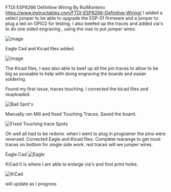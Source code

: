 FTDI ESP8266 Definitive Wiring  By RuiMonteiro https://www.instructables.com/FTDI-ESP8266-Definitive-Wiring/
I added a select jumper to be able to upgrade the ESP-01 firmware and a jumper to plug a led on GPIO2 for testing.
I also beefed up the traces and added via's to do one sided engraving , using the vias to put jumper wires.

![image](https://github.com/carl1961/FTDI-ESP8266-Definitive-Wiring/assets/3056821/b332d85e-49a7-430d-a3e0-10219922e44c)

Eagle Cad and Kicad files added. 

![image](https://github.com/carl1961/FTDI-ESP8266-Definitive-Wiring/assets/3056821/a9c15de3-2546-431e-9c61-6c08fb02761f)

The Kicad files, I was also able to beef up all the pin traces to allow to be big as possable  to help with doing engraving the boards and easier soldering.

Found my first issue, traces touching. I corrected the kicad files and reuploaded.

![Bad Spot's](https://github.com/carl1961/FTDI-ESP8266-Definitive-Wiring/assets/3056821/ca96ba8f-6db1-4720-bf88-badccf8502c7)

Manually ran Mill and fixed Touching Traces, Saved the board.

![Fixed Touching trace Spots](https://github.com/carl1961/FTDI-ESP8266-Definitive-Wiring/assets/3056821/2257ffa7-8b29-40b9-bf46-3eff233aaa2c)

Oh well all had to be redone. when I went to plug in programer the pins were reversed. Corrected Eagle and Kicad files. Complete rearange to get most traces on bottom for single side work. red traces will we jumper wires.

Eagle Cad
![Eagle](https://github.com/carl1961/FTDI-ESP8266-Definitive-Wiring/assets/3056821/80cd26a0-503b-4265-a907-f7f05a082f8a)


KiCad  It is where I am able to enlarge via's and foot print holes.

![KiCad](https://github.com/carl1961/FTDI-ESP8266-Definitive-Wiring/assets/3056821/b3a00172-5181-4fd3-b599-f01f56a7af4c)




will update as I progress









